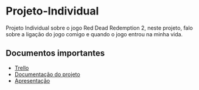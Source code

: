 # Projeto-Individual
Projeto Individual sobre o jogo Red Dead Redemption 2, neste projeto, falo sobre a ligação do jogo comigo e quando o jogo entrou na minha vida.

<h2> Documentos importantes </h2>

- [Trello](https://trello.com/b/dFdMTaj2/projeto-individual)
- [Documentação do projeto](https://bandteccom-my.sharepoint.com/:w:/r/personal/lucas_msilva_sptech_school/_layouts/15/Doc.aspx?sourcedoc=%7B5FAFC5DC-8E99-4847-83DC-35F51A42F97B%7D&file=Documenta%C3%A7%C3%A3o_Projeto_Individual.docx&action=default&mobileredirect=true)
- [Apresentação](https://www.canva.com/design/DAGG7PxTAQ0/GBwjZT4uTWZbjHwoaVjRag/edit?utm_content=DAGG7PxTAQ0&utm_campaign=designshare&utm_medium=link2&utm_source=sharebutton)

